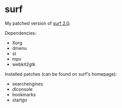 # surf

My patched version of [surf 2.0](https://surf.suckless.org).

Dependencies:
- Xorg
- dmenu
- st
- mpv
- webkit2gtk

Installed patches (can be found on surf's homepage):
- searchengines
- dlconsole
- bookmarks
- startgo
